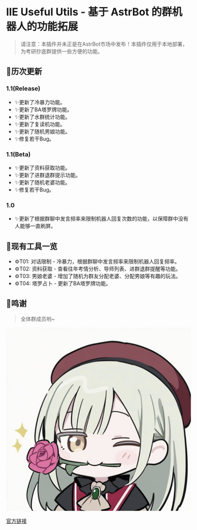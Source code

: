 # IIE Useful Utils - 基于 AstrBot 的群机器人的功能拓展

> 请注意：本插件并未正是在AstrBot市场中发布！本插件仅用于本地部署，为考研抄底群提供一些方便的功能。

## 💬历次更新

### 1.1(Release)
*   ✨更新了冷暴力功能。
*   ✨更新了BA塔罗牌功能。
*   ✨更新了水群统计功能。
*   ✨更新了复读机功能。
*   ✨更新了随机男娘功能。
*   ✨修复若干Bug。

### 1.1(Beta)
*   ✨更新了资料获取功能。
*   ✨更新了进群退群提示功能。
*   ✨更新了随机老婆功能。
*   ✨修复若干Bug。

### 1.0
*   ✨更新了根据群聊中发言频率来限制机器人回复次数的功能，以保障群中没有人能够一直刷屏。


## 🧩现有工具一览

*   ⚙️T01: 对话限制 - 冷暴力，根据群聊中发言频率来限制机器人回复频率。
*   ⚙️T02: 资料获取 - 查看往年考情分析、导师列表、进群退群提醒等功能。
*   ⚙️T03: 男娘老婆 - 增加了随机为群友分配老婆、分配男娘等有趣的玩法。
*   ⚙️T04: 塔罗占卜 - 更新了BA塔罗牌功能。

## 🌟鸣谢

> 全体群成员哟~
<a >
  <img src="./locals/wifes/Mortis.jpg"/>
</a>

[官方链接](https://docs.astrbot.app/dev/star/plugin.html)
